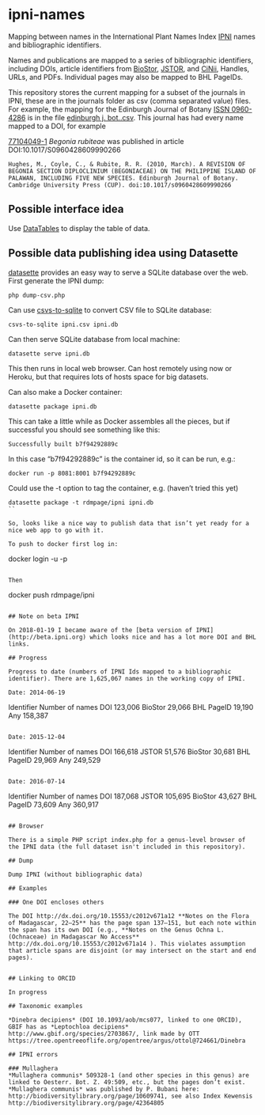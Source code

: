 # ipni-names

Mapping between names in the International Plant Names Index [IPNI](http://www.ipni.org) names and bibliographic identifiers.

Names and publications are mapped to a series of bibliographic identifiers, including DOIs, article identifiers from [BioStor](http://biostor.org), [JSTOR](http://jstor.org), and [CiNii](http://ci.nii.ac.jp), Handles, URLs, and PDFs. Individual pages may also be mapped to BHL PageIDs.

This repository stores the current mapping for a subset of the  journals in IPNI, these are in the journals folder as csv (comma separated value) files. For example, the mapping for the Edinburgh Journal of Botany [ISSN 0960-4286](http://www.worldcat.org/issn/0960-4286) is in the file [edinburgh j. bot..csv](https://github.com/rdmpage/ipni-names/blob/master/journals/edinburgh_j._bot..csv). This journal has had every name mapped to a DOI, for example

[77104049-1](http://www.ipni.org/ipni/idPlantNameSearch.do?id=77104049-1) _Begonia rubiteae_ was published in article DOI:10.1017/S0960428609990266

```
Hughes, M., Coyle, C., & Rubite, R. R. (2010, March). A REVISION OF BEGONIA SECTION DIPLOCLINIUM (BEGONIACEAE) ON THE PHILIPPINE ISLAND OF PALAWAN, INCLUDING FIVE NEW SPECIES. Edinburgh Journal of Botany. Cambridge University Press (CUP). doi:10.1017/s0960428609990266
```

## Possible interface idea

Use [DataTables](https://datatables.net) to display the table of data.

## Possible data publishing idea using Datasette

[datasette](https://github.com/simonw/datasette) provides an easy way to serve a SQLite database over the web. First generate the IPNI dump:

```
php dump-csv.php
```

Can use [csvs-to-sqlite](https://github.com/simonw/csvs-to-sqlite) to convert CSV file to SQLite database:

```
csvs-to-sqlite ipni.csv ipni.db
```

Can then serve SQLite database from local machine:

```
datasette serve ipni.db
```

This then runs in local web browser. Can host remotely using now or Heroku, but that requires lots of hosts space for big datasets.

Can also make a Docker container:

```
datasette package ipni.db
```

This can take a little while as Docker assembles all the pieces,  but if successful you should see something like this:

```
Successfully built b7f94292889c
```

In this case “b7f94292889c” is the container id, so it can be run, e.g.:

```
docker run -p 8081:8001 b7f94292889c
```

Could use the -t option to tag the container, e.g. (haven’t tried this yet)

```
datasette package -t rdmpage/ipni ipni.db
``

So, looks like a nice way to publish data that isn’t yet ready for a nice web app to go with it.

To push to docker first log in:

```
docker login -u <username> -p <password>
```

Then 

```
docker push rdmpage/ipni
```

## Note on beta IPNI

On 2018-01-19 I became aware of the [beta version of IPNI](http://beta.ipni.org) which looks nice and has a lot more DOI and BHL links.

## Progress

Progress to date (numbers of IPNI Ids mapped to a bibliographic identifier). There are 1,625,067 names in the working copy of IPNI.

Date: 2014-06-19

```
Identifier   Number of names
DOI               123,006
BioStor            29,066
BHL PageID         19,190
Any               158,387
```

Date: 2015-12-04

```
Identifier   Number of names
DOI                166,618
JSTOR               51,576
BioStor             30,681
BHL PageID          29,969
Any                249,529
```

Date: 2016-07-14
```
Identifier   Number of names
DOI                187,068
JSTOR              105,695
BioStor             43,627
BHL PageID          73,609
Any								 360,917
```

## Browser

There is a simple PHP script index.php for a genus-level browser of the IPNI data (the full dataset isn't included in this repository).

## Dump

Dump IPNI (without bibliographic data)

## Examples

### One DOI encloses others

The DOI http://dx.doi.org/10.15553/c2012v671a12 **Notes on the Flora of Madagascar, 22–25** has the page span 137–151, but each note within the span has its own DOI (e.g., **Notes on the Genus Ochna L. (Ochnaceae) in Madagascar No Access** http://dx.doi.org/10.15553/c2012v671a14 ). This violates assumption that article spans are disjoint (or may intersect on the start and end pages).


## Linking to ORCID

In progress

## Taxonomic examples

*Dinebra decipiens* (DOI 10.1093/aob/mcs077, linked to one ORCID), GBIF has as *Leptochloa decipiens* http://www.gbif.org/species/2703867/, link made by OTT https://tree.opentreeoflife.org/opentree/argus/ottol@724661/Dinebra

## IPNI errors

### Mullaghera
*Mullaghera communis* 509328-1 (and other species in this genus) are linked to Oesterr. Bot. Z. 49:509, etc., but the pages don’t exist. *Mullaghera communis* was published by P. Bubani here: http://biodiversitylibrary.org/page/10609741, see also Index Kewensis http://biodiversitylibrary.org/page/42364805



